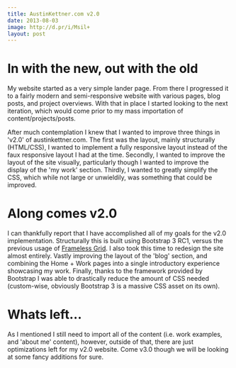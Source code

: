 ```yaml
---
title: AustinKettner.com v2.0
date: 2013-08-03
image: http://d.pr/i/Msil+
layout: post
---
```


# In with the new, out with the old
My website started as a very simple lander page. From there I progressed it to a fairly modern and semi-responsive website with various pages, blog posts, and project overviews. With that in place I started looking to the next iteration, which would come prior to my mass importation of content/projects/posts.

After much contemplation I knew that I wanted to improve three things in 'v2.0' of austinkettner.com. The first was the layout, mainly structurally (HTML/CSS), I wanted to implement a fully responsive layout instead of the faux responsive layout I had at the time. Secondly, I wanted to improve the layout of the site visually, particularly though I wanted to improve the display of the 'my work' section. Thirdly, I wanted to greatly simplify the CSS, which while not large or unwieldily, was something that could be improved.

# Along comes v2.0
I can thankfully report that I have accomplished all of my goals for the v2.0 implementation. Structurally this is built using Bootstrap 3 RC1, versus the previous usage of [Frameless Grid](http://framelessgrid.com/). I also took this time to redesign the site almost entirely. Vastly improving the layout of the 'blog' section, and combining the Home + Work pages into a single introductory experience showcasing my work. Finally, thanks to the framework provided by Bootstrap I was able to drastically reduce the amount of CSS needed (custom-wise, obviously Bootstrap 3 is a massive CSS asset on its own).

# Whats left…
As I mentioned I still need to import all of the content (i.e. work examples, and 'about me' content), however, outside of that, there are just optimizations left for my v2.0 website. Come v3.0 though we will be looking at some fancy additions for sure.